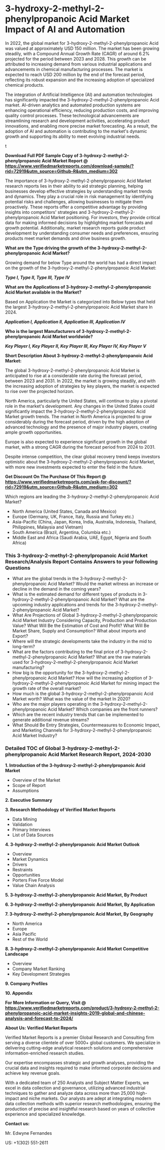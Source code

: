 <meta name="title" content="Global 3-hydroxy-2-methyl-2-phenylpropanoic Acid Market Impact of AI and Automation"><meta name="description" content="In 2022, the global market for 3-hydroxy-2-methyl-2-phenylpropanoic Acid was valued at approximately USD 150 million. The market has been growing steadily, with a Comp"><meta name="title" content="3-hydroxy-2-methyl-2-phenylpropanoic Acid Market Size, Share, Scope, Trends, Growth, Opportunities, Analysis, Forecast"><h1>3-hydroxy-2-methyl-2-phenylpropanoic Acid Market Impact of AI and Automation</h1><p>In 2022, the global market for 3-hydroxy-2-methyl-2-phenylpropanoic Acid was valued at approximately USD 150 million. The market has been growing steadily, with a Compound Annual Growth Rate (CAGR) of around 6.2% projected for the period between 2023 and 2028. This growth can be attributed to increasing demand from various industrial applications and advancements in chemical manufacturing processes. The market is expected to reach USD 200 million by the end of the forecast period, reflecting its robust expansion and the increasing adoption of specialized chemical products.</p><p>The integration of Artificial Intelligence (AI) and automation technologies has significantly impacted the 3-hydroxy-2-methyl-2-phenylpropanoic Acid market. AI-driven analytics and automated production systems are enhancing operational efficiency, reducing production costs, and improving quality control processes. These technological advancements are streamlining research and development activities, accelerating product innovations, and enabling more precise market forecasting. As a result, the adoption of AI and automation is contributing to the market's dynamic growth and supporting its ability to meet evolving industrial needs.</p>t</p><p id="" class=""><strong>Download Full PDF Sample Copy of 3-hydroxy-2-methyl-2-phenylpropanoic Acid Market Report @ <a href="https://www.verifiedmarketreports.com/download-sample/?rid=72919&utm_source=Github-R&utm_medium=302" target="_blank">https://www.verifiedmarketreports.com/download-sample/?rid=72919&utm_source=Github-R&utm_medium=302</a></strong></p><p>The importance of&nbsp;3-hydroxy-2-methyl-2-phenylpropanoic Acid Market research reports lies in their ability to aid strategic planning, helping businesses develop effective strategies by understanding market trends and dynamics. They play a crucial role in risk management by identifying potential risks and challenges, allowing businesses to mitigate them proactively. These reports offer a competitive advantage by providing insights into competitors' strategies and 3-hydroxy-2-methyl-2-phenylpropanoic Acid Market positioning. For investors, they provide critical data for making informed decisions by highlighting market forecasts and growth potential. Additionally, market research reports guide product development by understanding consumer needs and preferences, ensuring products meet market demands and drive business growth.</p><p><strong>What are the&nbsp;Type driving the growth of the 3-hydroxy-2-methyl-2-phenylpropanoic Acid Market?</strong></p><p id="" class="">Growing demand for below Type around the world has had a direct impact on the growth of the 3-hydroxy-2-methyl-2-phenylpropanoic Acid Market:</p><em><strong>Type I, Type II, Type III, Type IV</strong></em></p><strong>What are the&nbsp;Applications&nbsp;of 3-hydroxy-2-methyl-2-phenylpropanoic Acid Market available in the Market?</strong></p><p id="" class="">Based on Application the Market is categorized into Below types that held the largest 3-hydroxy-2-methyl-2-phenylpropanoic Acid Market share In 2024.</p><em><strong>Application I, Application II, Application III, Application IV</strong></em></p><strong>Who is the largest Manufacturers of 3-hydroxy-2-methyl-2-phenylpropanoic Acid Market worldwide?</strong></p><p><em><strong>Key Player I, Key Player II, Key Player III, Key Player IV, Key Player V</strong></em></p><p id="" class=""><strong>Short Description About 3-hydroxy-2-methyl-2-phenylpropanoic Acid Market:</strong></p><p>The global 3-hydroxy-2-methyl-2-phenylpropanoic Acid Market is anticipated to rise at a considerable rate during the forecast period, between 2023 and 2031. In 2022, the market is growing steadily, and with the increasing adoption of strategies by key players, the market is expected to rise over the projected horizon.</p><p>North America, particularly the United States, will continue to play a pivotal role in the market's development. Any changes in the United States could significantly impact the 3-hydroxy-2-methyl-2-phenylpropanoic Acid Market growth trends. The market in North America is projected to grow considerably during the forecast period, driven by the high adoption of advanced technology and the presence of major industry players, creating ample growth opportunities.</p><p>Europe is also expected to experience significant growth in the global market, with a strong CAGR during the forecast period from 2024 to 2031.</p><p>Despite intense competition, the clear global recovery trend keeps investors optimistic about the 3-hydroxy-2-methyl-2-phenylpropanoic Acid Market, with more new investments expected to enter the field in the future.</p><p id="" class=""><strong>Get Discount On The Purchase Of This Report @ <a href="https://www.verifiedmarketreports.com/ask-for-discount/?rid=72919&utm_source=Github-R&utm_medium=302" target="_blank">https://www.verifiedmarketreports.com/ask-for-discount/?rid=72919&utm_source=Github-R&utm_medium=302</a></strong></p>Which regions are leading the 3-hydroxy-2-methyl-2-phenylpropanoic Acid Market?</p><ul><li>North America (United States, Canada and Mexico)</li><li>Europe (Germany, UK, France, Italy, Russia and Turkey etc.)</li><li>Asia-Pacific (China, Japan, Korea, India, Australia, Indonesia, Thailand, Philippines, Malaysia and Vietnam)</li><li>South America (Brazil, Argentina, Columbia etc.)</li><li>Middle East and Africa (Saudi Arabia, UAE, Egypt, Nigeria and South Africa)</li></ul><h3 id="" class="">This 3-hydroxy-2-methyl-2-phenylpropanoic Acid Market Research/Analysis Report Contains Answers to your following Questions</h3><ul><li>What are the global trends in the 3-hydroxy-2-methyl-2-phenylpropanoic Acid Market? Would the market witness an increase or decline in the demand in the coming years?</li><li>What is the estimated demand for different types of products in 3-hydroxy-2-methyl-2-phenylpropanoic Acid Market? What are the upcoming industry applications and trends for the 3-hydroxy-2-methyl-2-phenylpropanoic Acid Market?</li><li>What Are Projections of Global 3-hydroxy-2-methyl-2-phenylpropanoic Acid Market Industry Considering Capacity, Production and Production Value? What Will Be the Estimation of Cost and Profit? What Will Be Market Share, Supply and Consumption? What about imports and Export?</li><li>Where will the strategic developments take the industry in the mid to long-term?</li><li>What are the factors contributing to the final price of 3-hydroxy-2-methyl-2-phenylpropanoic Acid Market? What are the raw materials used for 3-hydroxy-2-methyl-2-phenylpropanoic Acid Market manufacturing?</li><li>How big is the opportunity for the 3-hydroxy-2-methyl-2-phenylpropanoic Acid Market? How will the increasing adoption of 3-hydroxy-2-methyl-2-phenylpropanoic Acid Market for mining impact the growth rate of the overall market?</li><li>How much is the global 3-hydroxy-2-methyl-2-phenylpropanoic Acid Market worth? What was the value of the market In 2020?</li><li>Who are the major players operating in the 3-hydroxy-2-methyl-2-phenylpropanoic Acid Market? Which companies are the front runners?</li><li>Which are the recent industry trends that can be implemented to generate additional revenue streams?</li><li>What Should Be Entry Strategies, Countermeasures to Economic Impact, and Marketing Channels for 3-hydroxy-2-methyl-2-phenylpropanoic Acid Market Industry?</li></ul><h3 id="" class="">Detailed TOC of Global 3-hydroxy-2-methyl-2-phenylpropanoic Acid Market Research Report, 2024-2030</h3><p id="" class=""><strong>1. Introduction of the 3-hydroxy-2-methyl-2-phenylpropanoic Acid Market</strong></p><ul><li>Overview of the Market</li><li>Scope of Report</li><li>Assumptions</li></ul><p id="" class=""><strong>2. Executive Summary</strong></p><p id="" class=""><strong>3. Research Methodology of Verified Market Reports</strong></p><ul><li>Data Mining</li><li>Validation</li><li>Primary Interviews</li><li>List of Data Sources</li></ul><p id="" class=""><strong>4. 3-hydroxy-2-methyl-2-phenylpropanoic Acid Market Outlook</strong></p><ul><li>Overview</li><li>Market Dynamics</li><li>Drivers</li><li>Restraints</li><li>Opportunities</li><li>Porters Five Force Model</li><li>Value Chain Analysis</li></ul><p id="" class=""><strong>5. 3-hydroxy-2-methyl-2-phenylpropanoic Acid Market, By Product</strong></p><p id="" class=""><strong>6. 3-hydroxy-2-methyl-2-phenylpropanoic Acid Market, By Application</strong></p><p id="" class=""><strong>7. 3-hydroxy-2-methyl-2-phenylpropanoic Acid Market, By Geography</strong></p><ul><li>North America</li><li>Europe</li><li>Asia Pacific</li><li>Rest of the World</li></ul><p id="" class=""><strong>8. 3-hydroxy-2-methyl-2-phenylpropanoic Acid Market Competitive Landscape</strong></p><ul><li>Overview</li><li>Company Market Ranking</li><li>Key Development Strategies</li></ul><p id="" class=""><strong>9. Company Profiles</strong></p><p id="" class=""><strong>10. Appendix</strong></p><p id="" class=""><strong>For More Information or Query, Visit @ <a href="https://www.verifiedmarketreports.com/product/3-hydroxy-2-methyl-2-phenylpropanoic-acid-market-insights-2019-global-and-chinese-analysis-and-forecast-to-2024/" target="_blank">https://www.verifiedmarketreports.com/product/3-hydroxy-2-methyl-2-phenylpropanoic-acid-market-insights-2019-global-and-chinese-analysis-and-forecast-to-2024/</a></strong></p><p id="" class=""><strong>About Us: Verified Market Reports</strong></p><p id="" class="">Verified Market Reports is a premier Global Research and Consulting firm serving a diverse clientele of over 5000+ global customers. We specialize in delivering cutting-edge analytical research solutions and comprehensive information-enriched research studies.</p><p id="" class="">Our expertise encompasses strategic and growth analyses, providing the crucial data and insights required to make informed corporate decisions and achieve key revenue goals.</p><p id="" class="">With a dedicated team of 250 Analysts and Subject Matter Experts, we excel in data collection and governance, utilizing advanced industrial techniques to gather and analyze data across more than 25,000 high-impact and niche markets. Our analysts are adept at integrating modern data collection methods with superior research methodologies, ensuring the production of precise and insightful research based on years of collective experience and specialized knowledge.</p><p id="" class=""><strong>Contact us:</strong></p><p id="" class="">Mr. Edwyne Fernandes</p><p id="" class="">US: +1(302) 551-2611</p>